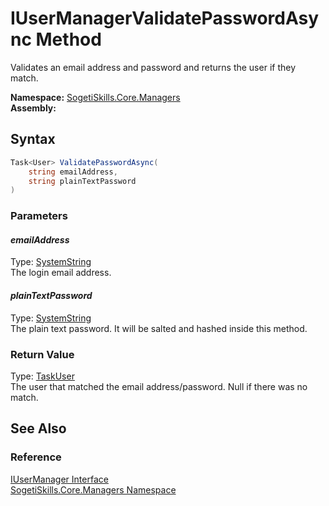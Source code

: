 IUserManagerValidatePasswordAsync Method
========================================
Validates an email address and password and returns the user if they match.

**Namespace:** [SogetiSkills.Core.Managers][1]  
**Assembly:**

Syntax
------

```csharp
Task<User> ValidatePasswordAsync(
	string emailAddress,
	string plainTextPassword
)
```

### Parameters

#### *emailAddress*
Type: [SystemString][2]  
The login email address.

#### *plainTextPassword*
Type: [SystemString][2]  
The plain text password. It will be salted and hashed inside this method.

### Return Value
Type: [Task][3][User][4]  
The user that matched the email address/password. Null if there was no match.

See Also
--------

### Reference
[IUserManager Interface][5]  
[SogetiSkills.Core.Managers Namespace][1]  

[1]: ../README.md
[2]: http://msdn.microsoft.com/en-us/library/s1wwdcbf
[3]: http://msdn.microsoft.com/en-us/library/dd321424
[4]: ../../SogetiSkills.Core.Models/User/README.md
[5]: README.md